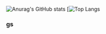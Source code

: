 ![Anurag's GitHub stats](https://github-readme-stats.vercel.app/api?username=sky81219&show_icons=true&theme=radical)
[![Top Langs](https://github-readme-stats.vercel.app/api/top-langs/?username=sky81219&layout=compact&theme=redical)



<h3> gs </h3>

<!--
**sky81219/sky81219** is a ✨ _special_ ✨ repository because its `README.md` (this file) appears on your GitHub profile.

Here are some ideas to get you started:

- 🔭 I’m currently working on ...
- 🌱 I’m currently learning ...
- 👯 I’m looking to collaborate on ...
- 🤔 I’m looking for help with ...
- 💬 Ask me about ...
- 📫 How to reach me: ...
- 😄 Pronouns: ...
- ⚡ Fun fact: ...
-->
